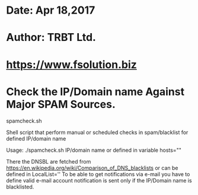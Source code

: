 # Date: Apr 18,2017
# Author: TRBT Ltd.
# https://www.fsolution.biz
# Check the IP/Domain name Against Major SPAM Sources.


spamcheck.sh

Shell script that perform manual or scheduled checks in spam/blacklist for defined IP/domain name

Usage: ./spamcheck.sh IP/domain name or defined in variable hosts=""

There the DNSBL are fetched from https://en.wikipedia.org/wiki/Comparison_of_DNS_blacklists or can be defined in LocalList=''
To be able to get notifications via e-mail you have to define valid e-mail account notification is sent only if the IP/Domain name is blacklisted.
